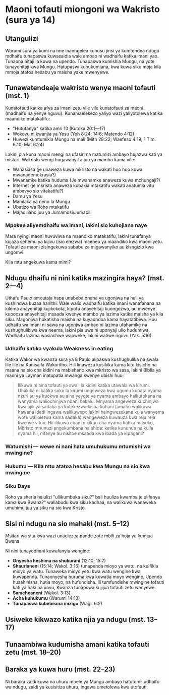 # Maoni tofauti miongoni wa Wakristo (sura ya 14)

## Utangulizi

Warumi sura ya kumi na nne inaongelea kuhusu jinsi ya kumtendea ndugu mdhaifu.tunapaswa kuwasaidia wale ambao ni wadhaifu katika imani yao. Tunaona hitaji la kuwa na upendo. Tunapaswa kumishia Mungu, na yote tunayohitaji kwa Mungu. Hatupaswi kuhukumiana, kwa kuwa siku moja kila mmoja atatoa hesabu ya maisha yake mwenyewe.

## Tunawatendeaje wakristo wenye maoni tofauti (mst. 1)

Kunatofauti katika afya za imani zetu vile vile kunatofauti za maoni (madhaifu na yenye nguvu). Kunamaelekezo yaliyo wazi yaliyotolewa katika maandiko matakatifu:

* "Hutufanya" katika amri 10 (Kutoka 20:1—17)
* Wokovu ni kwanjia ya Yesu (Yoh 8:24; 14:6; Matendo 4:12)
* Huwezi kumtumikia Mungu na mali (Mith 28:22; Waefeso 4:19; 1 Tim. 6:10; Mat 6:24)

Lakini pia kuna maoni mengi na ufasiri na matumizi ambayo hujazwa kati ya mistari. Wakristo wengi hugawanyika juu ya mambo kama vile:

* Wanasiasa (je unaweza kuwa mkristo na wakati huo huo kuwa mwanademokrasia?)
* Mwanamke katika huduma (Je mwanamke anaweza kuwa mchungaji?)
* Internet (je mkristo anaweza kubakia mtakatifu wakati anatumia vitu ambavyo sio vitakatifu?)
* Damu ya Yesu
* Mamlaka ya neno la Mungu
* Ubatizo wa Roho mtakatifu
* Majadiliano juu ya Jumamosi/Jumapili

### Mpokee aliyemdhaifu wa imani, lakini sio kuhojiana naye

Mara nyingi maoni huvuviwa na maandiko matakatifu, lakini tunafanya kujaza sehemu ya kijivu (isio elezwa) maeneo ya maandiko kwa maoni yetu. Tofauti za maoni zisingekuwa sababu za migawanyiko au kisngizio kwa ungomvi.

Kila mtu angekuwa kama mimi?

## Ndugu dhaifu ni nini katika mazingira haya? (mst. 2—4)

Uthafu Paulo ameutaja hapa unabeba dhana ya ugonjwa na hali ya kushindwa kuzaa hanithi. Wale walio wadhaifu katika imani wanafanana na kilema anayehitaji kujikokota, kipofu anayehitaji kuongozwa, au mwenye kupooza anayehitaji msaada kwenye mambo ya lazima katika maisha ya kila siku. Magonjwa hukatisha maisha na kuyaondoa kama hayatatibiwa. Huu udhaifu wa imani ni sawa na ugonjwa ambao ni lazima ufahamike na kushughulikiwa kwa neema, lakini pia uwe ni uponyaji ulio hudumiwa. Wadhaifu lazima wasiachwe wapweke, lakini watiwe nguvu (Yak. 5:16).

### Udhaifu katika vyakula Weakness in eating

Katika Wakor wa kwanza sura ya 8 Paulo alipaswa kushughulika na swala lile lile na Kanisa la Wakoritho. Hili linaweza kusikika kama kitu kisicho na maana na sio cha kidini na mabishano kwa mkristo wa sasa, lakini Biblia ya maoni ya Layman inatupatia mwanga kwenye ubishi huu:

> Ilikuwa ni aina tofauti ya swali la kidini katika utawala wa kirumi. Uhakika ni katika soko la kirumi ungeweza kwa ugumu kupata nyama nzuri au ya kuokwa au aina yeyote ya nyama ambayo haikutokana na wanyama waliochinjwa ndani hekalu. Mnyama angeweza kuchinjwa kwa ajili ya sadaka ya kutekezwa;kisha kuhani (amabo walikuwa hawana idadi ingawa walikuwepo lakini haingwezekana kula wanyama wote walioletwa kama sadaka) wangeweza kuwauza kwa reja reja kwenye vituo. Hii ilikuwa chanzo kikuu cha nyama katika masoko, Mkristo mnunuzi angekumbana na shida: katika kununua na kuila nyama hii, nifanye au nisitoe msaada kwa ibada ya kipagani?

### Watumishi — wewe ni nani hata umuhukumu mtumishi wa mwingine?

### Hukumu — Kila mtu atatoa hesabu kwa Mungu na sio kwa mwingine

### Siku Days

Roho ya sheria haiulizi "uliikumbuka siku?" bali huuliza kwamba je ulifanya kama kwa Bwana?" waliabudu kwa siku kadhaa, na walikuwa wanaweka umuhimu juu ya siku na sio kwa Kristo.

## Sisi ni ndugu na sio mahaki (mst. 5–12)

Msitari wa sita kwa wazi unaelezea pande zote mbili za hoja ya kumjua Bwana.

Ni nini tunayodhani kuwafanyia wengine:

* **Onyesha heshima na shukurani** (12:10; 15:7)
* **Shaurianeni** (15:14; Wakol. 3:16) tunapenda mioyo ya watu, na kuifikia mioyo ya watu. Tunaweka mioyo yetu kwa watu wengine kwa kuwapenda. Tunaonyesha huruma kwa kuwatia moyo wengine. Upendo husahihisha, hutia moyo, na hufundisha. Ili tumfundishe mwingine tofauti kati ya haki na uovu, Kwanza tunapswa kujijua tofauti zetu wenyewe.
* **Sameheaneni** (Wakol. 3:13)
* **Acha kuhukumu** (Warumi 14:13)
* **Tunapaswa kubebeana mizigo** (Wagl. 6:2)

## Usiweke kikwazo katika njia ya ndugu (mst. 13–17)

## Tunaambiwa kudumisha amani katika tofauti zetu (mst. 18–20)

## Baraka ya kuwa huru (mst. 22–23)

Ni baraka zaidi kuwa na uhuru mbele ya Mungu ambayo hatutumii udhaifu wa ndugu, zaidi ya kusisitiza uhuru, ingawa umetolewa kwa utofauti.

